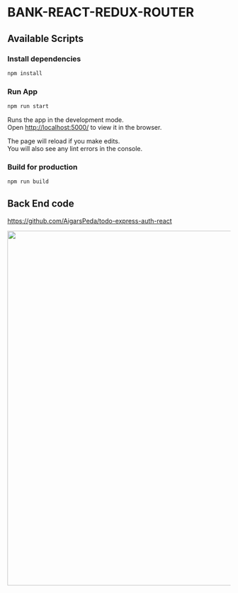 # BANK-REACT-REDUX-ROUTER

## Available Scripts

### Install dependencies

```bash
npm install
```

### Run App

```bash
npm run start
```

Runs the app in the development mode.<br />
Open [http://localhost:5000/](http://localhost:5000/) to view it in the browser.

The page will reload if you make edits.<br />
You will also see any lint errors in the console.

### Build for production

```bash
npm run build
```

## Back End code

https://github.com/AigarsPeda/todo-express-auth-react

<p align="center">
  <img src="./screenshots/1.gif" width="800"/>

</p>
